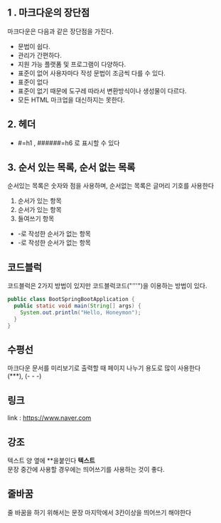 ## 1 . 마크다운의 장단점

마크다운은 다음과 같은 장단점을 가진다.

- 문법이 쉽다.
- 관리가 간편하다.
- 지원 가능 플랫폼 및 프로그램이 다양하다.
- 표준이 없어 사용자마다 작성 문법이 조금씩 다를 수 있다.
- 표준이 없다
- 표준이 없기 때문에 도구레 따라서 변환방식이나 생성물이 다르다.
- 모든 HTML 마크업을 대신하지는 못한다.


## 2. 헤더
- #=h1 , ######=h6 로 표시할 수 있다 

## 3. 순서 있는 목록, 순서 없는 목록
 순서있는 목록은 숫자와 점을 사용하며, 순서없는 목록은 글머리 기호를 사용한다

1. 순서가 있는 항목
2. 순서가 있는 항목 
  1. 들여쓰기 항목

- -로 작성한 순서가 없는 항목
- -로 작성한 순서가 없는 항목 


## 코드블럭
코드블럭은 2가지 방법이 있지만 코드블럭코드("'''")을 이용하는 방법이 있다.
```java
public class BootSpringBootApplication {
  public static void main(String[] args) {
    System.out.println("Hello, Honeymon");
  }
}
```
## 수평선
마크다운 문서를 미리보기로 출력할 때 페이지 나누기 용도로 많이 사용한다
<br>(***), (- - -)

## 링크
link : https://www.naver.com

## 강조 
텍스트 양 옆에 **을붙인다 **텍스트** <br>
문장 중간에 사용할 경우에는 띄어쓰기를 사용하는 것이 좋다.

## 줄바꿈
줄 바꿈을 하기 위해서는 문장 마지막에서 3칸이상을 띄어쓰기 해야한다   
